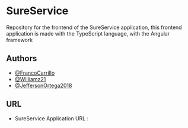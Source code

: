 # SureService

Repository for the frontend of the SureService application, this frontend application is made with the TypeScript language, with the Angular framework


## Authors

- [@FrancoCarrillo](https://www.github.com/FrancoCarrillo)
- [@Williamz21](https://github.com/Williamz21)
- [@JeffersonOrtega2018](https://github.com/JeffersonOrtega2018)

## URL

- SureService Application URL : []()

